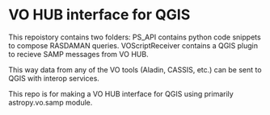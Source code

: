 # VO HUB interface for QGIS

 This repoistory contains two folders:
   PS_API contains python code snippets to compose RASDAMAN queries. 
   VOScriptReceiver contains a QGIS plugin to recieve SAMP messages from VO HUB.
 
This way data from any of the VO tools (Aladin, CASSIS, etc.) can be sent to QGIS with interop services.

This repo is for making a VO HUB interface for QGIS using primarily astropy.vo.samp module.
